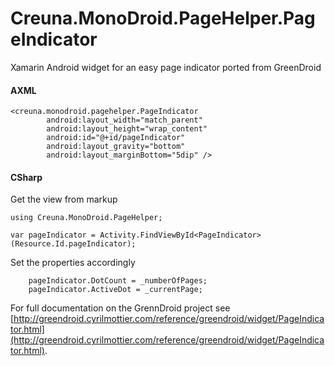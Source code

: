 Creuna.MonoDroid.PageHelper.PageIndicator
=========================================

Xamarin Android widget for an easy page indicator ported from GreenDroid


#### AXML
```
<creuna.monodroid.pagehelper.PageIndicator
        android:layout_width="match_parent"
        android:layout_height="wrap_content"
        android:id="@+id/pageIndicator"
        android:layout_gravity="bottom"
        android:layout_marginBottom="5dip" />
```

#### CSharp

Get the view from markup

```
using Creuna.MonoDroid.PageHelper;

var pageIndicator = Activity.FindViewById<PageIndicator>(Resource.Id.pageIndicator);
```

Set the properties accordingly

```
	pageIndicator.DotCount = _numberOfPages;
	pageIndicator.ActiveDot = _currentPage;

```

For full documentation on the GrennDroid project see [http://greendroid.cyrilmottier.com/reference/greendroid/widget/PageIndicator.html](http://greendroid.cyrilmottier.com/reference/greendroid/widget/PageIndicator.html).
